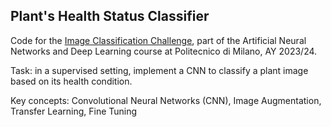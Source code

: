 ## Plant's Health Status Classifier

Code for the [Image Classification Challenge](https://codalab.lisn.upsaclay.fr/competitions/16245), part of the Artificial Neural Networks and Deep Learning course at Politecnico di Milano, AY 2023/24. 

Task: in a supervised setting, implement a CNN to classify a plant image based on its health condition. 

Key concepts: Convolutional Neural Networks (CNN), Image Augmentation, Transfer Learning, Fine Tuning

